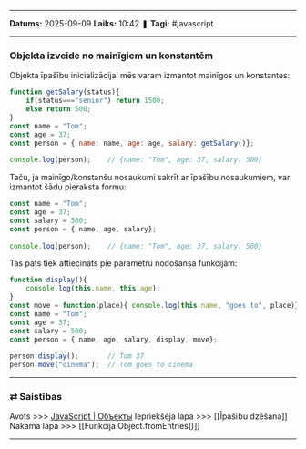 ___

**Datums:** 2025-09-09
**Laiks:** 10:42
❚ **Tagi:** #javascript 

---
### Objekta izveide no mainīgiem un konstantēm

Objekta īpašību inicializācijai mēs varam izmantot mainīgos un konstantes:

```js
function getSalary(status){
    if(status==="senior") return 1500;
    else return 500;
}
const name = "Tom";
const age = 37;
const person = { name: name, age: age, salary: getSalary()};
 
console.log(person);    // {name: "Tom", age: 37, salary: 500}
```

Taču, ja mainīgo/konstanšu nosaukumi sakrīt ar īpašību nosaukumiem, var izmantot šādu pieraksta formu:

```js
const name = "Tom";
const age = 37;
const salary = 500;
const person = { name, age, salary};
 
console.log(person);    // {name: "Tom", age: 37, salary: 500}
```

Tas pats tiek attiecināts pie parametru nodošansa funkcijām:

```js
function display(){ 
    console.log(this.name, this.age);
}
const move = function(place){ console.log(this.name, "goes to", place)};
const name = "Tom";
const age = 37;
const salary = 500;
const person = { name, age, salary, display, move};
 
person.display();       // Tom 37
person.move("cinema");  // Tom goes to cinema
```

---
### ⇄ Saistības

Avots >>> [JavaScript \| Объекты](https://metanit.com/web/javascript/4.1.php)
Iepriekšēja lapa >>> [[Īpašību dzēšana]]
Nākama lapa >>> [[Funkcija Object.fromEntries()]]

---